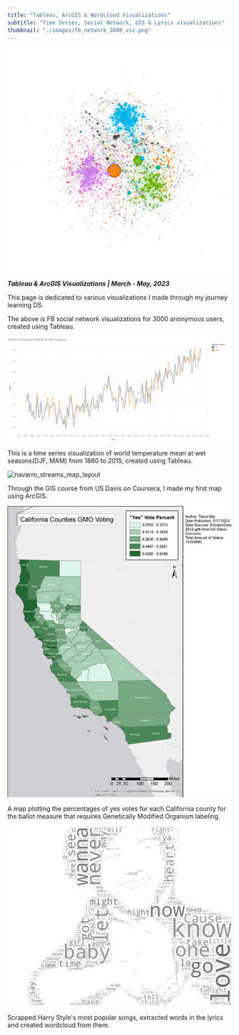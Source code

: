 ```yaml
---
title: "Tableau, ArcGIS & Wordcloud Visualizations"
subtitle: "Time Series, Social Network, GIS & Lyrics visualizations"
thumbnail: "./images/fb_network_3000_viz.png"
---
```


![fb_network_3000_viz](../images/fb_network_3000_viz.png)

_**Tableau & ArcGIS Visualizations | March - May, 2023**_

This page is dedicated to various visualizations I made through my journey learning DS.

The above is FB social network visualizations for 3000 anonymous users, created using Tableau.

![World_Temperature_Mean_at_Wet_Seasons_using_Tableau](../images/World_Temperature_Mean_at_Wet_Seasons_using_Tableau.png)

This is a time series visualization of world temperature mean at wet seasons(DJF, MAM) from 1880 to 2015, created using Tableau.

![navarro_streams_map_layout](../images/navarro_streams_map_layout.png)

Through the GIS course from US Davis on Coursera, I made my first map using ArcGIS.

![gmo_electoral_politics_analysis](../images/gmo_electoral_politics_analysis.png)

A map plotting the percentages of yes votes for each California county for the ballot measure that requires Genetically Modified Organism labeling.

![Most Frequent Words in Lyrics](../images/hs1_wordcloud_bw.png)

Scrapped Harry Style's most popular songs, extracted words in the lyrics and created wordcloud from them.
